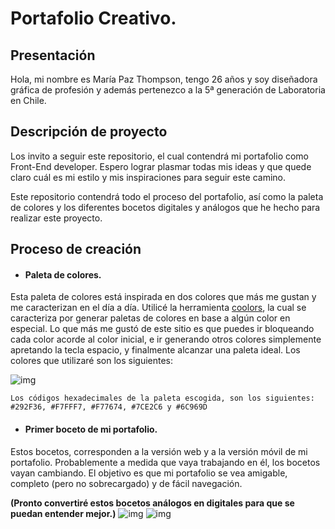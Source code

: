 # Portafolio Creativo.

## Presentación
Hola, mi nombre es María Paz Thompson, tengo 26 años y soy diseñadora gráfica de profesión y además pertenezco a la 5ª generación de Laboratoria en Chile.

## Descripción de proyecto
Los invito a seguir este repositorio, el cual contendrá mi portafolio como Front-End developer. Espero lograr plasmar todas mis ideas y que quede claro cuál es mi estilo y mis inspiraciones para seguir este camino.

Este repositorio contendrá todo el proceso del portafolio, así como la paleta de colores y los diferentes bocetos digitales y análogos que he hecho para realizar este proyecto.

## Proceso de creación

- #### Paleta de colores.
Esta paleta de colores está inspirada en dos colores que más me gustan y me caracterizan en el día a día. Utilicé la herramienta [coolors](https://coolors.co/), la cual se caracteriza por generar paletas de colores en base a algún color en especial. Lo que más me gustó de este sitio es que puedes ir bloqueando cada color acorde al color inicial, e ir generando otros colores simplemente apretando la tecla espacio, y finalmente alcanzar una paleta ideal. Los colores que utilizaré son los siguientes:

![img](https://image.ibb.co/bMjg1H/Captura_de_pantalla_2018_02_04_a_las_23_00_15.png)


`Los códigos hexadecimales de la paleta escogida, son los siguientes: #292F36, #F7FFF7, #F77674, #7CE2C6 y #6C969D`

- #### Primer boceto de mi portafolio.
Estos bocetos, corresponden a la versión web y a la versión móvil de mi portafolio. Probablemente a medida que vaya trabajando en él, los bocetos vayan cambiando. El objetivo es que mi portafolio se vea amigable, completo (pero no sobrecargado) y de fácil navegación.

**(Pronto convertiré estos bocetos análogos en digitales para que se puedan entender mejor.)**
![img](https://image.ibb.co/dc2b1H/boceto1.jpg)
![img](https://image.ibb.co/mkgsac/boceto1m.png)


